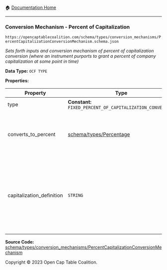 :house: [Documentation Home](../../../../README.md)

---

### Conversion Mechanism - Percent of Capitalization

`https://opencaptablecoalition.com/schema/types/conversion_mechanisms/PercentCapitalizationConversionMechanism.schema.json`

_Sets forth inputs and conversion mechanism of percent of capitalization conversion (where an instrument purports to grant a percent of company capitalization at some point in time)_

**Data Type:** `OCF TYPE`

**Properties:**

| Property                  | Type                                                       | Description                                                                                                                    | Required   |
| ------------------------- | ---------------------------------------------------------- | ------------------------------------------------------------------------------------------------------------------------------ | ---------- |
| type                      | **Constant:** `FIXED_PERCENT_OF_CAPITALIZATION_CONVERSION` | Scalar Constant                                                                                                                | `REQUIRED` |
| converts_to_percent       | [schema/types/Percentage](../Percentage.md)                | What percentage of the company capitalization does this convert to                                                             | `REQUIRED` |
| capitalization_definition | `STRING`                                                   | How is company capitalization defined for purposes of conversion? If possible, include the legal language from the instrument. | -          |

**Source Code:** [schema/types/conversion_mechanisms/PercentCapitalizationConversionMechanism](../../../../../schema/types/conversion_mechanisms/PercentCapitalizationConversionMechanism.schema.json)

Copyright © 2023 Open Cap Table Coalition.
